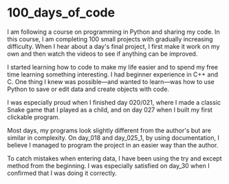 # 100_days_of_code
I am following a course on programming in Python and sharing my code.
In this course, I am completing 100 small projects with gradually increasing difficulty.
When I hear about a day's final project, I first make it work on my own and then watch the videos to see if anything can be improved.

I started learning how to code to make my life easier and to spend my free time learning something interesting. I had beginner experience in C++ and C.
One thing I knew was possible—and wanted to learn—was how to use Python to save or edit data and create objects with code.

I was especially proud when I finished day 020/021, where I made a classic Snake game that I played as a child, and on day 027 when I built my first clickable program.

Most days, my programs look slightly different from the author's but are similar in complexity. On day_018 and day_025_1, by using documentation, I believe I managed to program the project in an easier way than the author.

To catch mistakes when entering data, I have been using the try and except method from the beginning. I was especially satisfied on day_30 when I confirmed that I was doing it correctly.




